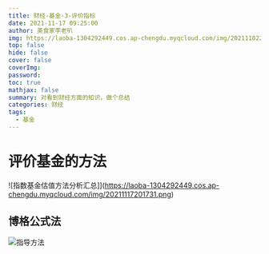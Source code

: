 ```yaml
---
title: 财经-基金-3-评价指标
date: 2021-11-17 09:25:00
author: 美食家李老叭
img: https://laoba-1304292449.cos.ap-chengdu.myqcloud.com/img/20211102210706.png
top: false
hide: false
cover: false
coverImg: 
password: 
toc: true
mathjax: false
summary: 对看到财经方面的知识，做个总结
categories: 财经
tags:
  - 基金
---
```


# 评价基金的方法

![指数基金估值方法分析汇总]](https://laoba-1304292449.cos.ap-chengdu.myqcloud.com/img/20211117201731.png)

## 博格公式法

![指导方法](https://laoba-1304292449.cos.ap-chengdu.myqcloud.com/img/20211117201432.png)